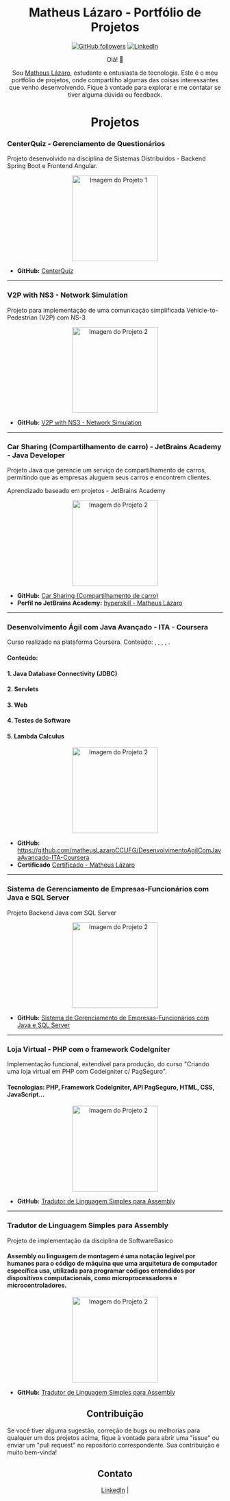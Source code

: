 <!-- Seção de Cabeçalho -->
<h1 align="center">Matheus Lázaro - Portfólio de Projetos</h1>

<p align="center">
  <a href="https://github.com/matheusLazaroCC-UFG"><img alt="GitHub followers" src="https://img.shields.io/github/followers/matheusLazaroCC-UFG?style=social"></a>
  <a href="https://www.linkedin.com/in/matheus-l%C3%A1zaro-244957b8/"><img alt="LinkedIn" src="https://img.shields.io/badge/-Matheus Lázaro-blue?style=flat-square&logo=Linkedin&logoColor=white"></a>
</p>

<!-- Seção de Introdução -->
<p align="center">Olá! 👋</p>

<p align="center">
Sou <a href="#">Matheus Lázaro</a>, estudante e entusiasta de tecnologia. Este é o meu portfólio de projetos, onde compartilho algumas das coisas interessantes que venho desenvolvendo. Fique à vontade para explorar e me contatar se tiver alguma dúvida ou feedback.
</p>

<!-- Seção de Projetos -->
<h1 align="center">Projetos</h1>

<!-- Projeto 1 -->
<h3>CenterQuiz - Gerenciamento de Questionários</h3>
<p>
  Projeto desenvolvido na disciplina de Sistemas Distribuídos - Backend Spring Boot e Frontend Angular.
</p>

<p align="center">
  <img style="width:200px;" src="https://docs.google.com/uc?id=1n5MXEVAsesx5W4zbO1hgXd-t4iVb4MDh" alt="Imagem do Projeto 1" width="400">
</p>

<ul>
  <li>
    <strong>GitHub:</strong>
    <a href="https://github.com/SD-20221-2/Time-4-CenterQuiz-GerenciamentoDeQuestionarios/tree/main">CenterQuiz</a>
  </li>
</ul>

<hr/>
<!-- Projeto 2 -->
<h3>V2P with NS3 - Network Simulation</h3>
<p>
  Projeto para implementação de uma comunicação simplificada Vehicle-to-Pedestrian (V2P) com NS-3
</p>

<p align="center">
  <img style="width:200px;" src="https://avatars.githubusercontent.com/u/140438072?s=200&v=4" alt="Imagem do Projeto 2" width="400">
</p>

<ul>
  <li>
    <strong>GitHub:</strong>
    <a href="https://github.com/V2P-NS3-NetworkSimulation/v2p-ns3-simulation">V2P with NS3 - Network Simulation</a>
  </li>
</ul>

<hr/>
<!-- Projeto 3 -->
<h3>Car Sharing (Compartilhamento de carro) - JetBrains Academy - Java Developer</h3>
<p>
  Projeto Java que gerencie um serviço de compartilhamento de carros, permitindo que as empresas aluguem seus carros e encontrem clientes.

  Aprendizado baseado em projetos - JetBrains Academy
</p>

<p align="center">
  <img style="width:200px;" src="https://lp.jetbrains.com/static/2022/01/10/155557-0.46852142.png" alt="Imagem do Projeto 2" width="400">
</p>

<ul>
  <li>
    <strong>GitHub:</strong>
    <a href="https://github.com/matheusLazaroCCUFG/JavaDeveloper-Tutorial-Projetos-JetbrainsAcademy/tree/main/3-Hard/Projeto1-CarSharing">Car Sharing (Compartilhamento de carro)</a>
  </li>
    <li>
    <strong>Perfil no JetBrains Academy:</strong>
    <a href="https://hyperskill.org/profile/144157174">hyperskill - Matheus Lázaro</a>
  </li>
  
</ul>

<hr/>
<!-- Projeto 4 -->
<h3>Desenvolvimento Ágil com Java Avançado - ITA - Coursera</h3>
<p>
  Curso realizado na plataforma Coursera.
  Conteúdo: , , , , .
</p>
<h4>Conteúdo:</h4>
<h4>1. Java Database Connectivity (JDBC)</h4>
<h4>2. Servlets</h4>
<h4>3. Web</h4>
<h4>4. Testes de Software</h4>
<h4>5. Lambda Calculus</h4>

<p align="center">
  <img style="width:200px;" src="https://coursera-university-assets.s3.amazonaws.com/d8/b56970e03e11e5b08f85a2edf0fe5f/logo_ita--Squared--360x360.png" alt="Imagem do Projeto 2" width="400">
</p>

<ul>
  <li>
    <strong>GitHub:</strong>
    <a href="https://github.com/matheusLazaroCCUFG/DesenvolvimentoAgilComJavaAvancado-ITA-Coursera">https://github.com/matheusLazaroCCUFG/DesenvolvimentoAgilComJavaAvancado-ITA-Coursera</a>
  </li>
    <li>
    <strong>Certificado</strong>
    <a href="https://www.coursera.org/account/accomplishments/certificate/2J6RUSSJ6BXA">Certificado - Matheus Lázaro</a>
  </li>
  
</ul>

<hr/>
<!-- Projeto 5 -->
<h3>Sistema de Gerenciamento de Empresas-Funcionários com Java e SQL Server</h3>
<p>
  Projeto Backend Java com SQL Server
</p>

<p align="center">
  <img style="width:200px;" src="https://raw.githubusercontent.com/matheusLazaroCCUFG/tf-poo-20201/main/docs/DiagramaUMLSistemaDeFuncionarios.png" alt="Imagem do Projeto 2" width="400">
</p>

<ul>
  <li>
    <strong>GitHub:</strong>
    <a href="https://github.com/matheusLazaroCCUFG/tf-poo-20201/tree/main">Sistema de Gerenciamento de Empresas-Funcionários com Java e SQL Server</a>
  </li>
  
</ul>


<hr/>
<!-- Projeto 6 -->
<h3>Loja Virtual - PHP com o framework CodeIgniter</h3>
<p>
  Implementação funcional, extendível para produção, do curso "Criando uma loja virtual em PHP com Codeigniter c/ PagSeguro". 
</p>
<h4><b>Tecnologias: </b>PHP, Framework CodeIgniter, API PagSeguro, HTML, CSS, JavaScript...</h4>

<p align="center">
  <img style="width:200px;" src="https://drive.google.com/uc?id=1q81TN0nru9w0bQWlRmc1E1_PnHAUQ0GJ
" alt="Imagem do Projeto 2" width="400">
</p>

<ul>
  <li>
    <strong>GitHub:</strong>
    <a href="https://github.com/matheusLazaroCCUFG/projetoSoftwareBasico-TradutorDeLinguagemSimplesParaAssembly">Tradutor de Linguagem Simples para Assembly</a>
  </li>
  
</ul>



<hr/>
<!-- Projeto 6 -->
<h3>Tradutor de Linguagem Simples para Assembly</h3>
<p>
  Projeto de implementação da disciplina de SoftwareBasico
</p>
<h4>Assembly ou linguagem de montagem é uma notação legível por humanos para o código de máquina que uma arquitetura de computador específica usa, utilizada para programar códigos entendidos por dispositivos computacionais, como microprocessadores e microcontroladores.</h4>

<p align="center">
  <img style="width:200px;" src="https://content.invisioncic.com/u323382/monthly_2017_11/thumb.jpg.977e49122278f1406c6db1817b6c2ff3.jpg" alt="Imagem do Projeto 2" width="400">
</p>

<ul>
  <li>
    <strong>GitHub:</strong>
    <a href="https://github.com/matheusLazaroCCUFG/projetoSoftwareBasico-TradutorDeLinguagemSimplesParaAssembly">Tradutor de Linguagem Simples para Assembly</a>
  </li>
  
</ul>


<!-- Seção de Contribuição -->
<h2 align="center">Contribuição</h2>

<p>
  Se você tiver alguma sugestão, correção de bugs ou melhorias para qualquer um dos projetos acima, fique à vontade para abrir uma "issue" ou enviar um "pull request" no repositório correspondente. Sua contribuição é muito bem-vinda!
</p>

<!-- Seção de Contato -->
<h2 align="center">Contato</h2>

<p align="center">
  <a href="https://www.linkedin.com/in/matheus-l%C3%A1zaro-244957b8/">LinkedIn</a> |
</p>
